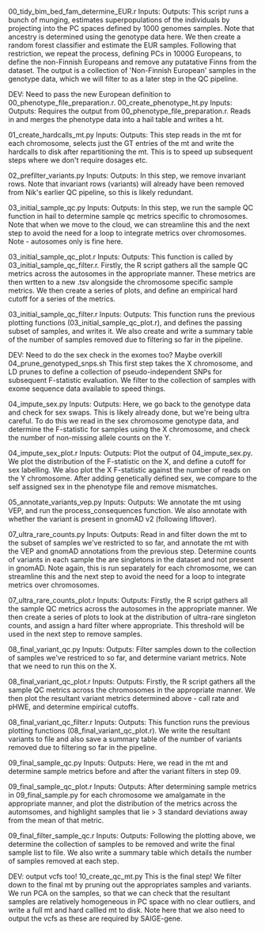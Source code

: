 00_tidy_bim_bed_fam_determine_EUR.r
Inputs: Outputs:
This script runs a bunch of munging, estimates superpopulations of the individuals by projecting into the PC spaces defined by 1000 genomes samples. Note that ancestry is determined using the genotype data here.
We then create a random forest classifier and estimate the EUR samples. Following that restriction, we repeat the process, defining PCs in 1000G Europeans, to define the non-Finnish Europeans and remove any putatative Finns from the dataset. The output is a collection of 'Non-Finnish European' samples in the genotype data, which we will filter to as a later step in the QC pipeline.

DEV: Need to pass the new European definition to 00_phenotype_file_preparation.r.
00_create_phenotype_ht.py
Inputs: Outputs:
Requires the output from 00_phenotype_file_preparation.r. 
Reads in and merges the phenotype data into a hail table and writes a ht.

01_create_hardcalls_mt.py
Inputs: Outputs:
This step reads in the mt for each chromosome, selects just the GT entries of the mt and write the hardcalls to disk after repartitioning the mt. This is to speed up subsequent steps where we don't require dosages etc.

02_prefilter_variants.py
Inputs: Outputs:
In this step, we remove invariant rows. Note that invariant rows (variants) will already have been removed from Nik's earlier QC pipeline, so this is likely redundant.

03_initial_sample_qc.py
Inputs: Outputs:
In this step, we run the sample QC function in hail to determine sample qc metrics specific to chromosomes. Note that when we move to the cloud, we can streamline this and the next step to avoid the need for a loop to integrate metrics over chromosomes. Note - autosomes only is fine here.

03_initial_sample_qc_plot.r
Inputs: Outputs:
This function is called by 03_initial_sample_qc_filter.r. Firstly, the R script gathers all the sample QC metrics across the autosomes in the appropriate manner. These metrics are then wrtten to a new .tsv alongside the chromosome specific sample metrics. We then create a series of plots, and define an empirical hard cutoff for a series of the metrics.

03_initial_sample_qc_filter.r
Inputs: Outputs:
This function runs the previous plotting functions (03_initial_sample_qc_plot.r), and defines the passing subset of samples, and writes it. We also create and write a summary table of the number of samples removed due to filtering so far in the pipeline.

DEV: Need to do the sex check in the exomes too? Maybe overkill
04_prune_genotyped_snps.sh
This first step takes the X chromosome, and LD prunes to define a collection of pseudo-independent SNPs for subsequent F-statistic evaluation. We filter to the collection of samples with exome sequence data available to speed things.

04_impute_sex.py
Inputs: Outputs:
Here, we go back to the genotype data and check for sex swaps. This is likely already done, but we're being ultra careful. To do this we read in the sex chromosome genotype data, and determine the F-statistic for samples using the X chromosome, and check the number of non-missing allele counts on the Y.

04_impute_sex_plot.r
Inputs: Outputs:
Plot the output of 04_impute_sex.py. We plot the distribution of the F-statistic on the X, and define a cutoff for sex labelling. We also plot the X F-statistic against the number of reads on the Y chromosome. After adding genetically defined sex, we compare to the self assigned sex in the phenotype file and remove mismatches.

05_annotate_variants_vep.py
Inputs: Outputs:
We annotate the mt using VEP, and run the process_consequences function. We also annotate with whether the variant is present in gnomAD v2 (following liftover).

07_ultra_rare_counts.py
Inputs: Outputs:
Read in and filter down the mt to the subset of samples we've restricted to so far, and annotate the mt with the VEP and gnomAD annotations from the previous step. Determine counts of variants in each sample the are singletons in the dataset and not present in gnomAD. Note again, this is run separately for each chromosome, we can streamline this and the next step to avoid the need for a loop to integrate metrics over chromosomes.

07_ultra_rare_counts_plot.r
Inputs: Outputs:
Firstly, the R script gathers all the sample QC metrics across the autosomes in the appropriate manner. We then create a series of plots to look at the distribution of ultra-rare singleton counts, and assign a hard filter where appropriate. This threshold will be used in the next step to remove samples.

08_final_variant_qc.py
Inputs: Outputs:
Filter samples down to the collection of samples we've restriced to so far, and determine variant metrics. Note that we need to run this on the X. 

08_final_variant_qc_plot.r
Inputs: Outputs:
Firstly, the R script gathers all the sample QC metrics across the chromosomes in the appropriate manner. We then plot the resultant variant metrics determined above - call rate and pHWE, and determine empirical cutoffs.

08_final_variant_qc_filter.r
Inputs: Outputs:
This function runs the previous plotting functions (08_final_variant_qc_plot.r). We write the resultant variants to file and also save a summary table of the number of variants removed due to filtering so far in the pipeline.

09_final_sample_qc.py
Inputs: Outputs:
Here, we read in the mt and determine sample metrics before and after the variant filters in step 09. 

09_final_sample_qc_plot.r
Inputs: Outputs:
After determining sample metrics in 09_final_sample.py for each chromosome we amalgamate in the appropriate manner, and plot the distribution of the metrics across the automsomes, and highlight samples that lie > 3 standard deviations away from the mean of that metric.

09_final_filter_sample_qc.r
Inputs: Outputs:
Following the plotting above, we determine the collection of samples to be removed and write the final sample list to file. We also write a summary table which details the number of samples removed at each step.

DEV: output vcfs too!
10_create_qc_mt.py
This is the final step! We filter down to the final mt by pruning out the appropriates samples and variants. We run PCA on the samples, so that we can check that the resultant samples are relatively homogeneous in PC space with no clear outliers, and write a full mt and hard callled mt to disk. Note here that we also need to output the vcfs as these are required by SAIGE-gene.
